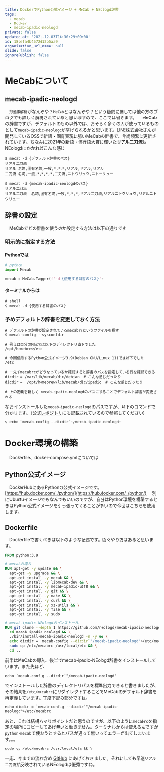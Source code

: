 ```yaml
---
title: DockerでPython公式イメージ + MeCab + NEologd辞書
tags:
  - mecab
  - Docker
  - mecab-ipadic-neologd
private: false
updated_at: '2021-12-03T16:30:29+09:00'
id: 18cefa4b4572d12b5aa9
organization_url_name: null
slide: false
ignorePublish: false
---
```

# MeCabについて
## mecab-ipadic-neologd
　`形態素解析`がなんぞや？`MeCab`とはなんぞや？という疑問に関しては他の方のブログでも詳しく解説されていると思いますので、ここでは省きます。
　MeCabの辞書ですが、デフォルトのもの以外では、おそらく多くの人が使っているものとして`mecab-ipadic-neologd`が挙げられるかと思います。LINE株式会社さんが開発しているOSSで新語・固有表現に強いMeCabの辞書で、今尚頻繁に更新されています。ちなみに2021年の新語・流行語大賞に輝いた**リアル二刀流**もNEologdにかかればこんな感じ

```shell
$ mecab -d {デフォルト辞書のパス}
リアル二刀流
リアル	名詞,固有名詞,一般,*,*,*,リアル,リアル,リアル
二刀流	名詞,一般,*,*,*,*,二刀流,ニトウリュウ,ニトーリュー

$ mecab -d {mecab-ipadic-neologdのパス}
リアル二刀流
リアル二刀流	名詞,固有名詞,一般,*,*,*,リアル二刀流,リアルニトウリュウ,リアルニトウリュー
```

## 辞書の設定
　MeCabでどの辞書を使うのか設定する方法は以下の通りです

### 明示的に指定する方法
#### Pythonでは

```python
# python
import Mecab

mecab = MeCab.Tagger(f'-d {使用する辞書のパス}')
```

#### ターミナルからは

```shell
# shell
$ mecab -d {使用する辞書のパス}
```
### 予めデフォルトの辞書を変更しておく方法

```shell
# デフォルトの辞書が設定されているmecabrcというファイルを探す
$ mecab-config --sysconfdir

# 例えば自分のMacでは以下のディレクトリ直下でした
/opt/homebrew/etc

# 今回使用するPython公式イメージ3.9(Debian GNU/Linux 11)では以下でした
/etc

# 一先ずmecabrcがどうなっているか確認すると辞書のパスを指定している行を確認できる
dicdir = /var/lib/mecab/dic/debian  # こんな感じだったり
dicdir =  /opt/homebrew/lib/mecab/dic/ipadic  # こんな感じだったり

# 上の定義を新しく mecab-ipadic-neologdのパスにすることでデフォルト辞書が変更される
```

なおインストールした`mecab-ipadic-neologd`のパスですが、以下のコマンドで分かリます。（[公式レポジトリ](https://github.com/neologd/mecab-ipadic-neologd)にも記載されているので参照してください）

```
$ echo `mecab-config --dicdir`"/mecab-ipadic-neologd"
```

# Docker環境の構築

　Dockerfile、docker-compose.ymlについては

## Python公式イメージ

　DockerHubにあるPythonの公式イメージです。[https://hub.docker.com/_/python/](https://hub.docker.com/_/python/)
　別にUbuntuイメージでもなんでもいいのですが、自分はPython環境を構築するときはPython公式イメージを引っ張ってくることが多いので今回はこちらを使用します。

## Dockerfile

　Dockerfileで書くべきは以下のような記述です。色々やり方はあると思います。

```dockerfile
FROM python:3.9

# mecabの導入
RUN apt-get -y update && \
  apt-get -y upgrade && \
  apt-get install -y mecab && \
  apt-get install -y libmecab-dev && \
  apt-get install -y mecab-ipadic-utf8 && \
  apt-get install -y git && \
  apt-get install -y make && \
  apt-get install -y curl && \
  apt-get install -y xz-utils && \
  apt-get install -y file && \
  apt-get install -y sudo

# mecab-ipadic-NEologdのインストール
RUN git clone --depth 1 https://github.com/neologd/mecab-ipadic-neologd.git && \
  cd mecab-ipadic-neologd && \
  ./bin/install-mecab-ipadic-neologd -n -y && \
  echo dicdir = `mecab-config --dicdir`"/mecab-ipadic-neologd">/etc/mecabrc && \
  sudo cp /etc/mecabrc /usr/local/etc && \
  cd ..
```

前半はMeCabの導入、後半でmecab-ipadic-NEologd辞書をインストールしています。また先ほど、

```
echo `mecab-config --dicdir`"/mecab-ipadic-neologd"
```
でインストールした辞書のディレクトリパスを標準出力できると書きましたが、その結果を`/etc/mecabrc`にリダイレクトすることでMeCabのデフォルト辞書を再定義しています。丁度下記の部分ですね。

```
echo dicdir = `mecab-config --dicdir`"/mecab-ipadic-neologd">/etc/mecabrc
```
あと、これは結構ハマりポイントだと思うのですが、以下のように`mecabrc`を指定の場所にコピーしてあげ無いと動きません。ターミナルからは使えるんですが`python-mecab`で使おうとするとパスが通って無いってエラーが出てしまいます。。。

```
sudo cp /etc/mecabrc /usr/local/etc && \
```

一応、今までの流れ含め [GitHub](https://github.com/spider-man-tm/docker-python-mecab-neologd-base) にあげておきました。それにしても早速`リアル二刀流`が反映されているNEologdは優秀ですね。
